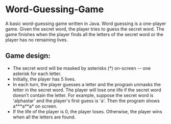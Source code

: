 # Word-Guessing-Game
A basic word-guessing game written in Java. Word guessing is a one-player game. Given the secret word, the player tries to guess the secret word. The game finishes when the player finds all the letters of the secret word or the player has no remaining lives.
## Game design:
- The secret word will be masked by asterisks (\*) on-screen -- one asterisk for each letter.
- Initially, the player has 5 lives.
- In each turn, the player guesses a letter and the program unmasks the letter in the secret word. The player will lose one life if the secret word doesn't contain the letter. For example, suppose the secret word is 'alphastar' and the player's first guess is 'a'. Then the program shows a\*\*\*a\*\*a\* on screen.
- If the life of the player is 0, the player loses. Otherwise, the player wins when all the letters are found.
